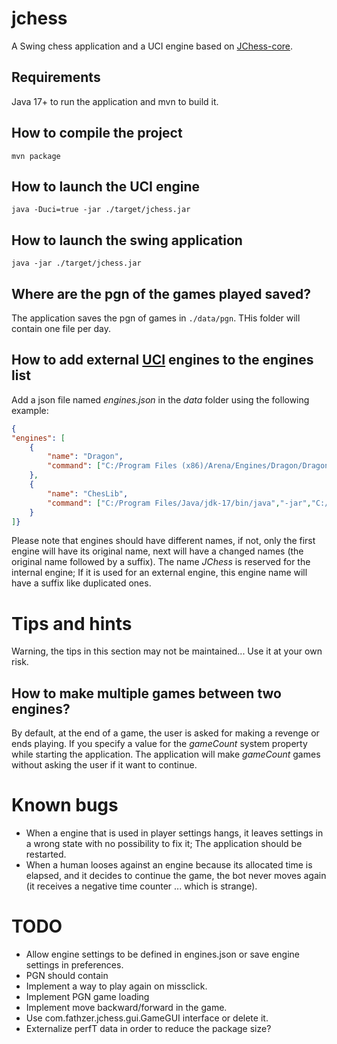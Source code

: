 # jchess
A Swing chess application and a UCI engine based on [JChess-core](https://github.com/fathzer-games/jchess-core).

## Requirements
Java 17+ to run the application and mvn to build it.

## How to compile the project

```mvn package```

## How to launch the UCI engine
```java -Duci=true -jar ./target/jchess.jar```

## How to launch the swing application
```java -jar ./target/jchess.jar```

## Where are the pgn of the games played saved?
The application saves the pgn of games in ```./data/pgn```. THis folder will contain one file per day.

## How to add external [UCI](https://gist.github.com/DOBRO/2592c6dad754ba67e6dcaec8c90165bf) engines to the engines list
Add a json file named *engines.json* in the *data* folder using the following example:

```json
{
"engines": [
	{
		"name": "Dragon",
		"command": ["C:/Program Files (x86)/Arena/Engines/Dragon/Dragon_46.exe"]
	},
	{
		"name": "ChesLib",
		"command": ["C:/Program Files/Java/jdk-17/bin/java","-jar","C:/Users/me/git/chesslib-uci-engine/target/chesslib-uci-engine.jar"]
	}
]}
```

Please note that engines should have different names, if not, only the first engine will have its original name, next will have a changed names (the original name followed by a suffix). The name *JChess* is reserved for the internal engine; If it is used for an external engine, this engine name will have a suffix like duplicated ones.

# Tips and hints
Warning, the tips in this section may not be maintained... Use it at your own risk.

## How to make multiple games between two engines?
By default, at the end of a game, the user is asked for making a revenge or ends playing.
If you specify a value for the *gameCount* system property while starting the application. The application will make *gameCount* games without asking the user if it want to continue.


# Known bugs
- When a engine that is used in player settings hangs, it leaves settings in a wrong state with no possibility to fix it; The application should be restarted.
- When a human looses against an engine because its allocated time is elapsed, and it decides to continue the game, the bot never moves again (it receives a negative time counter ... which is strange).

# TODO
- Allow engine settings to be defined in engines.json or save engine settings in preferences.
- PGN should contain 
- Implement a way to play again on missclick.
- Implement PGN game loading
- Implement move backward/forward in the game.
- Use com.fathzer.jchess.gui.GameGUI interface or delete it.
- Externalize perfT data in order to reduce the package size?
